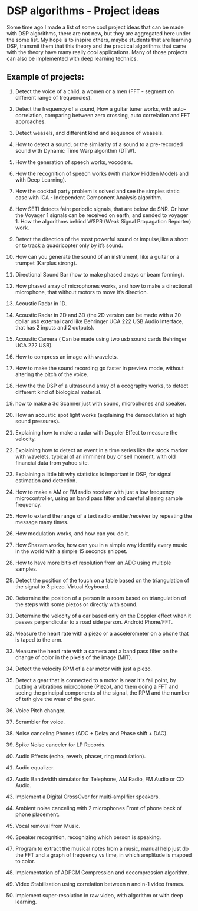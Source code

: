# DSP algorithms - Project ideas

Some time ago I made a list of some cool project ideas that can be made with DSP algorithms, there are not new, but they are aggregated here under the some list. My hope is to inspire others, maybe  students that are learning DSP, transmit them that this theory and the practical algorithms that came with the theory have many really cool applications. Many of those projects can also be implemented with deep learning technics.

## Example of projects:

1. Detect the voice of a child, a women or a men (FFT - segment on different range of frequencies).

2. Detect the frequency of a sound, How a guitar tuner works, with auto-correlation, comparing between zero crossing, auto correlation and FFT approaches.

3. Detect weasels, and different kind and sequence of weasels.

4. How to detect a sound, or the similarity of a sound to a pre-recorded sound with Dynamic Time Warp algorithm (DTW).

5. How the generation of speech works, vocoders.

6. How the recognition of speech works (with markov Hidden Models and with Deep Learning).

7. How the cocktail party problem is solved and see the simples static case with ICA - Independent Component Analysis algorithm.

8. How SETI detects faint periodic signals, that are below de SNR. Or how the Voyager 1 signals can be received on earth, and sended to voyager 1. How the algorithms behind WSPR (Weak Signal Propagation Reporter) work.  

9. Detect the direction of the most powerful sound or impulse,like a shoot or to track a quadricopter only by it’s sound.

10. How can you generate the sound of an instrument, like a guitar or a trumpet (Karplus strong).

11. Directional Sound Bar (how to make phased arrays or beam forming).

12. How phased array of microphones works, and how to make a directional microphone, that without motors to move it’s direction.

13. Acoustic Radar in 1D.

14. Acoustic Radar in 2D and 3D (the 2D version can be made with a 20 dollar usb external card like Behringer UCA 222 USB Audio Interface, that has 2 inputs and 2 outputs).

15. Acoustic Camera ( Can be made using two usb sound cards  Behringer UCA 222 USB).

16. How to compress an image with wavelets.

17. How to make the sound recording go faster in preview mode, without altering the pitch of the voice.

18. How the the DSP of a ultrasound array of a ecography works, to detect different kind of biological material.

19. how to make a 3d Scanner just with sound, microphones and speaker.

20. How an acoustic spot light works (explaining the demodulation at high sound pressures).

21. Explaining how to make a radar with Doppler Effect to measure the velocity.

22. Explaining how to detect an event in a time series like the stock marker with wavelets, typical of an imminent buy or sell moment, with old financial data from yahoo site.

23. Explaining a little bit why statistics is important in DSP, for signal estimation and detection.

24. How to make a AM or FM radio receiver with just a low frequency microcontroller, using an band pass filter and careful  aliasing sample frequency.

25. How to extend the range of a text radio emitter/receiver by repeating the message many times.

26. How modulation works, and how can you do it.

27. How Shazam works, how can you in a simple way identify every music in the world with a simple 15 seconds snippet.

28. How to have more bit’s of resolution from an ADC using multiple samples.

29. Detect the position of the touch on a table based on the triangulation of the signal to 3 piezo. Virtual Keyboard.

30. Determine the position of a person in a room based on triangulation of the steps with some piezos or directly with sound.  

31. Determine the velocity of a car based only on the Doppler effect when it passes perpendicular to a road side person. Android Phone/FFT.

32. Measure the heart rate with a piezo or a accelerometer on a phone that is taped to the arm.

33. Measure the heart rate with a camera and a band pass filter on the change of color in the pixels of the image (MIT).
 
34. Detect the velocity RPM of a car motor with just a piezo.

35. Detect a gear that is connected to a motor is near it's fail point, by putting a vibrations microphone (Piezo), and them doing a FFT and seeing the principal components of the signal, the RPM and the number of teth give the wear of the gear.

36. Voice Pitch changer.

37. Scrambler for voice.

38. Noise canceling Phones (ADC + Delay and Phase shift + DAC).

39. Spike Noise canceler for LP Records.

40. Audio Effects (echo, reverb, phaser, ring modulation).

41. Audio equalizer.

42. Audio Bandwidth simulator for Telephone, AM Radio, FM Audio or CD Audio.

43. Implement a Digital CrossOver for multi-amplifier speakers.

44. Ambient noise canceling with 2 microphones Front of phone back of phone placement.

45. Vocal removal from Music.

46. Speaker recognition, recognizing which person is speaking.

47. Program to extract the musical notes from a music, manual help just do the FFT and a graph of frequency vs time, in which amplitude is mapped to color.

48. Implementation of ADPCM Compression and decompression algorithm.

49. Video Stabilization using correlation between n and n-1 video frames.

50. Implement super-resolution in raw video, with algorithm or with deep learning.